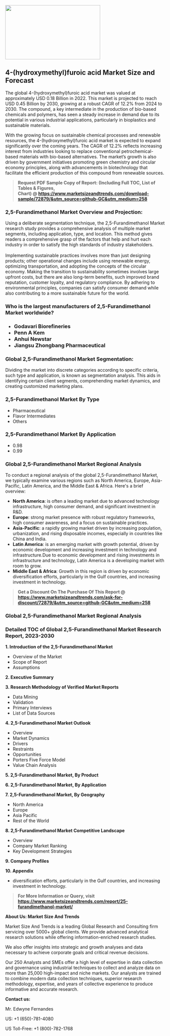 <p><img class="alignnone size-medium wp-image-20088" src="https://ffe5etoiles.com/wp-content/uploads/2024/12/MST1-300x171.png" alt="" width="300" height="171" /></p><h2>4-(hydroxymethyl)furoic acid Market Size and Forecast</h2><p>The global 4-(hydroxymethyl)furoic acid market was valued at approximately USD 0.18 Billion in 2022. This market is projected to reach USD 0.45 Billion by 2030, growing at a robust CAGR of 12.2% from 2024 to 2030. The compound, a key intermediate in the production of bio-based chemicals and polymers, has seen a steady increase in demand due to its potential in various industrial applications, particularly in bioplastics and sustainable materials.</p><p>With the growing focus on sustainable chemical processes and renewable resources, the 4-(hydroxymethyl)furoic acid market is expected to expand significantly over the coming years. The CAGR of 12.2% reflects increasing interest from industries looking to replace conventional petrochemical-based materials with bio-based alternatives. The market’s growth is also driven by government initiatives promoting green chemistry and circular economy principles, along with advancements in biotechnology that facilitate the efficient production of this compound from renewable sources.</p></p><blockquote id="" class=""><strong>Request PDF Sample Copy of Report: (Including Full TOC, List of Tables &amp; Figures, Chart)&nbsp;@&nbsp;<strong><a href="https://www.marketsizeandtrends.com/download-sample/72879/&utm_source=github-GC&utm_medium=258" target="_blank">https://www.marketsizeandtrends.com/download-sample/72879/&utm_source=github-GC&utm_medium=258</a></strong></strong></blockquote><h3 id="" class="">2,5-Furandimethanol Market&nbsp;Overview and Projection:</h3><p id="" class="">Using a deliberate segmentation technique, the 2,5-Furandimethanol Market research study provides a comprehensive analysis of multiple market segments, including application, type, and location. This method gives readers a comprehensive grasp of the factors that help and hurt each industry in order to satisfy the high standards of industry stakeholders. <br /> <br />Implementing sustainable practices involves more than just designing products; other operational changes include using renewable energy, optimizing transportation, and adopting the concepts of the circular economy. Making the transition to sustainability sometimes involves large upfront costs, but there are also long-term benefits, such improved brand reputation, customer loyalty, and regulatory compliance. By adhering to environmental principles, companies can satisfy consumer demand while also contributing to a more sustainable future for the world.</p><h3 id="" class="">Who is the largest manufacturers of&nbsp;2,5-Furandimethanol Market worldwide?</h3><h3 class=""><p><ul><li>Godavari Biorefineries </li><li> Penn A Kem </li><li> Anhui Newstar </li><li> Jiangsu Zhongbang Pharmaceutical</li></ul></p></h3><h3 id="" class="">Global&nbsp;2,5-Furandimethanol Market Segmentation:</h3><p id="" class="">Dividing the market into discrete categories according to specific criteria, such type and application, is known as segmentation analysis. This aids in identifying certain client segments, comprehending market dynamics, and creating customized marketing plans.</p><h3 id="" class="">2,5-Furandimethanol Market&nbsp;By Type</h3><p><p><ul><li>Pharmaceutical</li><li> Flavor Intermediates</li><li> Others</p></li></ul></p></p><h3 id="" class="">2,5-Furandimethanol Market&nbsp;By Application</h3><p class=""><p><ul><li>0.98</li><li> 0.99</li></ul></p></p><h3 id="" class="">Global 2,5-Furandimethanol Market Regional Analysis</h3><p id="" class="">To conduct a regional analysis of the global 2,5-Furandimethanol Market, we typically examine various regions such as North America, Europe, Asia-Pacific, Latin America, and the Middle East &amp; Africa. Here's a brief overview:</p><ul><li><strong>North America</strong>: is often a leading market due to advanced technology infrastructure, high consumer demand, and significant investment in R&amp;D.</li><li><strong>Europe</strong>: strong market presence with robust regulatory frameworks, high consumer awareness, and a focus on sustainable practices.</li><li><strong>Asia-Pacific</strong>: a rapidly growing market driven by increasing population, urbanization, and rising disposable incomes, especially in countries like China and India.</li><li><strong>Latin America</strong>: is an emerging market with growth potential, driven by economic development and increasing investment in technology and infrastructure.Due to economic development and rising investments in infrastructure and technology, Latin America is a developing market with room to grow.</li><li><strong>Middle East &amp; Africa</strong>: Growth in this region is driven by economic diversification efforts, particularly in the Gulf countries, and increasing investment in technology.</li></ul><blockquote id="" class=""><strong>Get a Discount On The Purchase Of This Report @ <strong><a href="https://www.marketsizeandtrends.com/ask-for-discount/72879/&utm_source=github-GC&utm_medium=258" target="_blank">https://www.marketsizeandtrends.com/ask-for-discount/72879/&utm_source=github-GC&utm_medium=258</a></strong></strong></blockquote><h3 id="" class="">Global 2,5-Furandimethanol Market Regional Analysis</h3><h3 id="" class="">Detailed TOC of Global 2,5-Furandimethanol Market Research Report, 2023-2030</h3><p id="" class=""><strong>1. Introduction of the 2,5-Furandimethanol Market</strong></p><ul><li>Overview of the Market</li><li>Scope of Report</li><li>Assumptions</li></ul><p id="" class=""><strong>2. Executive Summary</strong></p><p id="" class=""><strong>3. Research Methodology of Verified Market Reports</strong></p><ul><li>Data Mining</li><li>Validation</li><li>Primary Interviews</li><li>List of Data Sources</li></ul><p id="" class=""><strong>4. 2,5-Furandimethanol Market Outlook</strong></p><ul><li>Overview</li><li>Market Dynamics</li><li>Drivers</li><li>Restraints</li><li>Opportunities</li><li>Porters Five Force Model</li><li>Value Chain Analysis</li></ul><p id="" class=""><strong>5. 2,5-Furandimethanol Market, By Product</strong></p><p id="" class=""><strong>6. 2,5-Furandimethanol Market, By Application</strong></p><p id="" class=""><strong>7. 2,5-Furandimethanol Market, By Geography</strong></p><ul><li>North America</li><li>Europe</li><li>Asia Pacific</li><li>Rest of the World</li></ul><p id="" class=""><strong>8. 2,5-Furandimethanol Market Competitive Landscape</strong></p><ul><li>Overview</li><li>Company Market Ranking</li><li>Key Development Strategies</li></ul><p id="" class=""><strong>9. Company Profiles</strong></p><p id="" class=""><strong>10. Appendix</strong></p><ul><li>diversification efforts, particularly in the Gulf countries, and increasing investment in technology.</li></ul><blockquote id="" class=""><strong>For More Information or Query, visit <strong><strong><a href="https://www.marketsizeandtrends.com/report/25-furandimethanol-market/" target="_blank">https://www.marketsizeandtrends.com/report/25-furandimethanol-market/</a></strong></strong></strong></blockquote><p id="" class=""><strong>About Us: Market Size And Trends</strong></p><p id="" class="">Market Size And Trends is a leading Global Research and Consulting firm servicing over 5000+ global clients. We provide advanced analytical research solutions while offering information-enriched research studies.</p><p id="" class="">We also offer insights into strategic and growth analyses and data necessary to achieve corporate goals and critical revenue decisions.</p><p id="" class="">Our 250 Analysts and SMEs offer a high level of expertise in data collection and governance using industrial techniques to collect and analyze data on more than 25,000 high-impact and niche markets. Our analysts are trained to combine modern data collection techniques, superior research methodology, expertise, and years of collective experience to produce informative and accurate research.</p><p id="" class=""><strong>Contact us:</strong></p><p id="" class="">Mr. Edwyne Fernandes</p><p id="" class="">US: +1 (650)-781-4080</p><p id="" class="">US Toll-Free: +1 (800)-782-1768</p>
